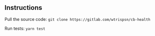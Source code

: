 ## Instructions

Pull the source code: `git clone https://gitlab.com/wtrispsn/cb-health`

Run tests: `yarn test`
